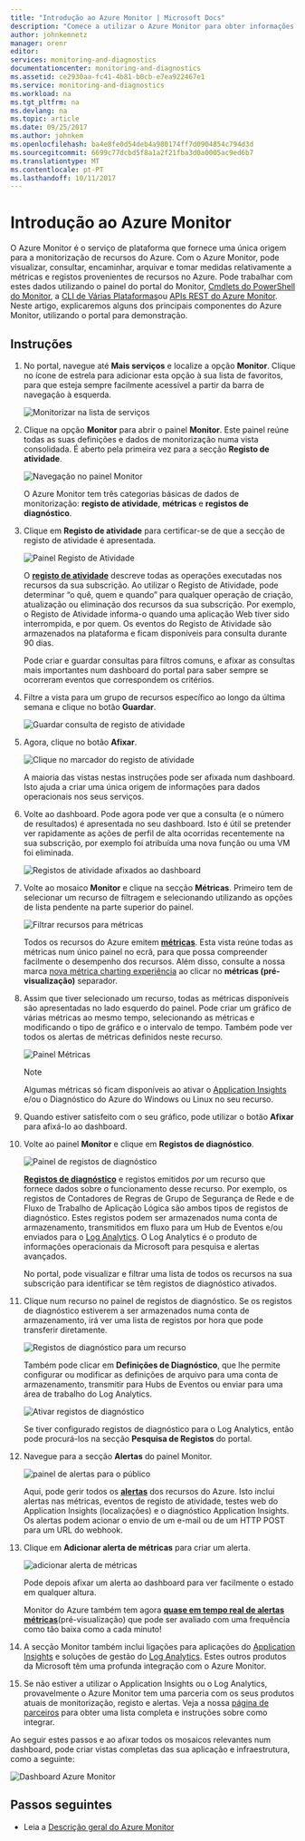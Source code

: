 ```yaml
---
title: "Introdução ao Azure Monitor | Microsoft Docs"
description: "Comece a utilizar o Azure Monitor para obter informações sobre o funcionamento dos seus recursos e tomar medidas com base nos dados."
author: johnkemnetz
manager: orenr
editor: 
services: monitoring-and-diagnostics
documentationcenter: monitoring-and-diagnostics
ms.assetid: ce2930aa-fc41-4b81-b0cb-e7ea922467e1
ms.service: monitoring-and-diagnostics
ms.workload: na
ms.tgt_pltfrm: na
ms.devlang: na
ms.topic: article
ms.date: 09/25/2017
ms.author: johnkem
ms.openlocfilehash: ba4e8fe0d54deb4a980174ff7d0904854c794d3d
ms.sourcegitcommit: 6699c77dcbd5f8a1a2f21fba3d0a0005ac9ed6b7
ms.translationtype: MT
ms.contentlocale: pt-PT
ms.lasthandoff: 10/11/2017
---
```

# <a name="get-started-with-azure-monitor"></a>Introdução ao Azure Monitor
O Azure Monitor é o serviço de plataforma que fornece uma única origem para a monitorização de recursos do Azure. Com o Azure Monitor, pode visualizar, consultar, encaminhar, arquivar e tomar medidas relativamente a métricas e registos provenientes de recursos no Azure. Pode trabalhar com estes dados utilizando o painel do portal do Monitor, [Cmdlets do PowerShell do Monitor](insights-powershell-samples.md), a [CLI de Várias Plataformas](insights-cli-samples.md)ou [APIs REST do Azure Monitor](https://msdn.microsoft.com/library/dn931943.aspx). Neste artigo, explicaremos alguns dos principais componentes do Azure Monitor, utilizando o portal para demonstração.

## <a name="walkthrough"></a>Instruções
1. No portal, navegue até **Mais serviços** e localize a opção **Monitor**. Clique no ícone de estrela para adicionar esta opção à sua lista de favoritos, para que esteja sempre facilmente acessível a partir da barra de navegação à esquerda.

    ![Monitorizar na lista de serviços](./media/monitoring-get-started/monitor-more-services.png)
2. Clique na opção **Monitor** para abrir o painel **Monitor**. Este painel reúne todas as suas definições e dados de monitorização numa vista consolidada. É aberto pela primeira vez para a secção **Registo de atividade**.

    ![Navegação no painel Monitor](./media/monitoring-get-started/monitor-blade-nav.png)

    O Azure Monitor tem três categorias básicas de dados de monitorização: **registo de atividade**, **métricas** e **registos de diagnóstico**.
3. Clique em **Registo de atividade** para certificar-se de que a secção de registo de atividade é apresentada.

    ![Painel Registo de Atividade](./media/monitoring-get-started/monitor-act-log-blade.png)

    O [**registo de atividade**](monitoring-overview-activity-logs.md) descreve todas as operações executadas nos recursos da sua subscrição. Ao utilizar o Registo de Atividade, pode determinar “o quê, quem e quando” para qualquer operação de criação, atualização ou eliminação dos recursos da sua subscrição. Por exemplo, o Registo de Atividade informa-o quando uma aplicação Web tiver sido interrompida, e por quem. Os eventos do Registo de Atividade são armazenados na plataforma e ficam disponíveis para consulta durante 90 dias.

    Pode criar e guardar consultas para filtros comuns, e afixar as consultas mais importantes num dashboard do portal para saber sempre se ocorreram eventos que correspondem os critérios.
4. Filtre a vista para um grupo de recursos específico ao longo da última semana e clique no botão **Guardar**.

    ![Guardar consulta de registo de atividade](./media/monitoring-get-started/monitor-act-log-save.png)
5. Agora, clique no botão **Afixar**.

    ![Clique no marcador do registo de atividade](./media/monitoring-get-started/monitor-act-log-pin.png)

    A maioria das vistas nestas instruções pode ser afixada num dashboard. Isto ajuda a criar uma única origem de informações para dados operacionais nos seus serviços.
6. Volte ao dashboard. Pode agora pode ver que a consulta (e o número de resultados) é apresentada no seu dashboard. Isto é útil se pretender ver rapidamente as ações de perfil de alta ocorridas recentemente na sua subscrição, por exemplo foi atribuída uma nova função ou uma VM foi eliminada.

    ![Registos de atividade afixados ao dashboard](./media/monitoring-get-started/monitor-act-log-db.png)
7. Volte ao mosaico **Monitor** e clique na secção **Métricas**. Primeiro tem de selecionar um recurso de filtragem e selecionando utilizando as opções de lista pendente na parte superior do painel.

    ![Filtrar recursos para métricas](./media/monitoring-get-started/monitor-met-filter.png)

    Todos os recursos do Azure emitem [**métricas**](monitoring-overview-metrics.md). Esta vista reúne todas as métricas num único painel no ecrã, para que possa compreender facilmente o desempenho dos recursos. Além disso, consulte a nossa marca [nova métrica charting experiência](https://aka.ms/azuremonitor/new-metrics-charts) ao clicar no **métricas (pré-visualização)** separador.
8. Assim que tiver selecionado um recurso, todas as métricas disponíveis são apresentadas no lado esquerdo do painel. Pode criar um gráfico de várias métricas ao mesmo tempo, selecionando as métricas e modificando o tipo de gráfico e o intervalo de tempo. Também pode ver todos os alertas de métricas definidos neste recurso.

    ![Painel Métricas](./media/monitoring-get-started/monitor-metric-blade.png)

   > [!NOTE]
   > Algumas métricas só ficam disponíveis ao ativar o [Application Insights](../application-insights/app-insights-overview.md) e/ou o Diagnóstico do Azure do Windows ou Linux no seu recurso.
   >
   >
9. Quando estiver satisfeito com o seu gráfico, pode utilizar o botão **Afixar** para afixá-lo ao dashboard.
10. Volte ao painel **Monitor** e clique em **Registos de diagnóstico**.

    ![Painel de registos de diagnóstico](./media/monitoring-get-started/monitor-diaglogs-blade.png)

    [**Registos de diagnóstico**](monitoring-overview-of-diagnostic-logs.md) e registos emitidos *por* um recurso que fornece dados sobre o funcionamento desse recurso. Por exemplo, os registos de Contadores de Regras de Grupo de Segurança de Rede e de Fluxo de Trabalho de Aplicação Lógica são ambos tipos de registos de diagnóstico. Estes registos podem ser armazenados numa conta de armazenamento, transmitidos em fluxo para um Hub de Eventos e/ou enviados para o [Log Analytics](../log-analytics/log-analytics-overview.md). O Log Analytics é o produto de informações operacionais da Microsoft para pesquisa e alertas avançados.

    No portal, pode visualizar e filtrar uma lista de todos os recursos na sua subscrição para identificar se têm registos de diagnóstico ativados.
11. Clique num recurso no painel de registos de diagnóstico. Se os registos de diagnóstico estiverem a ser armazenados numa conta de armazenamento, irá ver uma lista de registos por hora que pode transferir diretamente.

    ![Registos de diagnóstico para um recurso](./media/monitoring-get-started/monitor-diaglogs-detail.png)

    Também pode clicar em **Definições de Diagnóstico**, que lhe permite configurar ou modificar as definições de arquivo para uma conta de armazenamento, transmitir para Hubs de Eventos ou enviar para uma área de trabalho do Log Analytics.

    ![Ativar registos de diagnóstico](./media/monitoring-get-started/monitor-diaglogs-enable.png)

    Se tiver configurado registos de diagnóstico para o Log Analytics, então pode procurá-los na secção **Pesquisa de Registos** do portal.
12. Navegue para a secção **Alertas** do painel Monitor.

    ![painel de alertas para o público](./media/monitoring-get-started/monitor-alerts-nopp.png)

    Aqui, pode gerir todos os [**alertas**](monitoring-overview-alerts.md) dos recursos do Azure. Isto inclui alertas nas métricas, eventos de registo de atividade, testes web do Application Insights (localizações) e o diagnóstico Application Insights. Os alertas podem acionar o envio de um e-mail ou de um HTTP POST para um URL do webhook.
13. Clique em **Adicionar alerta de métricas** para criar um alerta.

    ![adicionar alerta de métricas](./media/monitoring-get-started/monitor-alerts-add.png)

    Pode depois afixar um alerta ao dashboard para ver facilmente o estado em qualquer altura.

    Monitor do Azure também tem agora [ **quase em tempo real de alertas métricas**](https://aka.ms/azuremonitor/near-real-time-alerts)(pré-visualização) que pode ser avaliado com uma frequência como tão baixa como a cada minuto!
    
14. A secção Monitor também inclui ligações para aplicações do [Application Insights](../application-insights/app-insights-overview.md) e soluções de gestão do [Log Analytics](../log-analytics/log-analytics-overview.md). Estes outros produtos da Microsoft têm uma profunda integração com o Azure Monitor.
15. Se não estiver a utilizar o Application Insights ou o Log Analytics, provavelmente o Azure Monitor tem uma parceria com os seus produtos atuais de monitorização, registo e alertas. Veja a nossa [página de parceiros](monitoring-partners.md) para obter uma lista completa e instruções sobre como integrar.

Ao seguir estes passos e ao afixar todos os mosaicos relevantes num dashboard, pode criar vistas completas das sua aplicação e infraestrutura, como a seguinte:

![Dashboard Azure Monitor](./media/monitoring-get-started/monitor-final-dash.png)

## <a name="next-steps"></a>Passos seguintes
* Leia a [Descrição geral do Azure Monitor](monitoring-overview.md)
